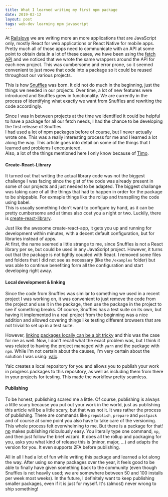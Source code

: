 ```yaml
---
title: What I learned writing my first npm package
date: 2019-02-12
layout: post
tags: web-dev learning npm javascript
---
```


At [Railslove](https://railslove.com) we are writing more an more applications
that are JavaScript only, mostly React for web applications or React Native for
mobile apps. Pretty much all of those apps need to communicate with an API at
some point to obtain data.In a lot of these cases, we have been using the
[fetch API](https://developer.mozilla.org/en-US/docs/Web/API/Fetch_API) and we
noticed that we wrote the same wrappers around the API for each new project.
This was cumbersome and error prone, so it seemed convenient to just move that
code into a package so it could be reused throughout our various projects.

This is how [Snuffles](https://github.com/railslove/snuffles) was born. It did
not do much in the beginning, just the things we needed in our projects. Over
time, a lot of new features were introduced and Snuffles grew in functionality.
We are currently in the process of identifying what exactly we want from Snuffles and
rewriting the code accordingly. 

Since I was in between projects at the time we identified it could be helpful to
have a package for all our fetch needs, I had the chance to be 
developing the first release of Snuffles.  
I had used a lot of npm packages before of course, but I never actually wrote
one. This was a really interesting process for me and I learned a lot along the
way. This article goes into detail on some of the things that I learned and
problems I encountered.  
Also, a lot of the things mentioned here I only know because of
[Timo](https://timomeh.de/).

#### Create-React-Library
It turned out that writing the actual library code was not the biggest challenge
I was facing since the gist of the code was already present in some of our
projects and just needed to be adapted. The biggest challange was taking care of
all the things that had to happen in order for the package to be shippable.
For exmaple things like the rollup and transpiling the code using babel.  
This is usually something I don't want to configure by hand, as it can be pretty
cumbersome and at times also cost you a night or two. Luckily, there is
[create-react-library](https://www.npmjs.com/package/create-react-library). 

Just like the awesome create-react-app, it gets you up and running for
development within minutes, with a decent default configuration, but for
libraries instead of apps.  
At first, the name seemed a little strange to me, since Snuffles is not a React
library per se, but could be used in any JavaScript project. However, it turns
out that the package is not tightly coupled with React. I removed some files and
folders that I did not see as necessary (like the `/examples` folder) but was
able to continue benefiting form all the configuration and start developing
right away.

#### Local development & linking
Since the code from Snuffles was similar to something we used in a recent project
I was working on, it was convenient to just remove the code from the project and
use it in the package, then use the package in the project to see if something
breaks. Of course, Snuffles has a test suite on its own, but having it
implemented in a real project from the beginning was a nice addition and allowed
covering things like testing different browsers that are not trivial to set up
in a test suite.

However, [linking packages locally can be a bit
tricky](https://github.com/yarnpkg/yarn/issues/1761#issuecomment-259706202) and
this was the case for me as well. Now, I don't recall what the exact problem
was, but I think it was related to having the project managed with `yarn` and
the package with `npm`. While I'm not certain about the causes, I'm very certain
about the solution I was using: [yalc](https://www.npmjs.com/package/yalc).

Yalc creates a local repository for you and allows you to publish your work in
progress packages to this repository, as well as including them from there in
your projects for testing. This made the workflow pretty seamless.

#### Publishing
To be honest, publishing scared me a little. Of course, publishing is always a
little scary because you put out your work in the world, just as publishing this
article will be a little scary, but that was not it. It was rather the process
of publishing. There are commands like `prepublish`, `prepare` and `postpack`
and of course at some point you also have to take care of the versioning. This
whole process felt overwhelming to me. But there is a package for that!  
[np](https://github.com/sindresorhus/np) makes publishing ridiculously easy. You
literally type one command, `np`, and then just follow the brief wizard. It does
all the rollup and packaging for you, asks you what kind of release this is
(minor, major, ...) and adapts the version for you. It even supports 2FA before
publishing.

All in all I had a lot of fun while writing this package and learned a lot along
the way. After using so many packages over the year, it feels good to be able to
finally have given something back to the community (even though Snuffles is not
heavily used; we are somewhere between 50 and 100 installs per week most weeks).
In the future, I definitely want to keep publishing smaller packages, even if it
is just for myself. It's (almost) never wrong to ship something!
